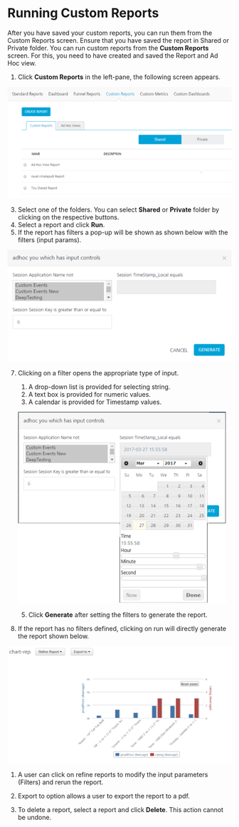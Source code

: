                             



Running Custom Reports
======================

After you have saved your custom reports, you can run them from the Custom Reports screen. Ensure that you have saved the report in Shared or Private folder. You can run custom reports from the **Custom Reports** screen. For this, you need to have created and saved the Report and Ad Hoc view.

1.  Click **Custom Reports** in the left-pane, the following screen appears.

![](Resources/Images/CustomReportsMainScreen_627x311.png)

3.  Select one of the folders. You can select **Shared** or **Private** folder by clicking on the respective buttons.
4.  Select a report and click **Run**.
5.  If the report has filters a pop-up will be shown as shown below with the filters (input params).
    

![](Resources/Images/doc-custrep-filters_537x268.png)

7.  Clicking on a filter opens the appropriate type of input.
    1.  A drop-down list is provided for selecting string.
    2.  A text box is provided for numeric values.
    3.  A calendar is provided for Timestamp values.
    
    ![](Resources/Images/doc-custrep-filters-date_467x430.png)
    
    5.  Click **Generate** after setting the filters to generate the report.
8.  If the report has no filters defined, clicking on run will directly generate the report shown below.

![](Resources/Images/doc-custrep-chart_refine-repexport_520x271.png)

1.  A user can click on refine reports to modify the input parameters (Filters) and rerun the report.
2.  Export to option allows a user to export the report to a pdf.

11.  To delete a report, select a report and click **Delete**. This action cannot be undone.
